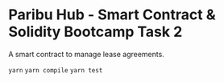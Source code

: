 # Paribu Hub - Smart Contract & Solidity Bootcamp Task 2

A smart contract to manage lease agreements.

`yarn`
`yarn compile`
`yarn test`

